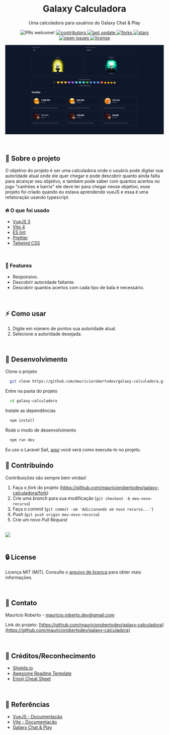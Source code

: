 <div align="center">
  <h1>Galaxy Calculadora</h1>

  <p>
    Uma calculadora para usuários do Galaxy Chat & Play
    </a>
  </p>

<!-- Badges -->
<p>
<img alt="PRs welcome!" src="https://img.shields.io/static/v1?label=PRs&message=WELCOME&style=for-the-badge&color=3b82f6&labelColor=222222" />
  <a href="https://github.com/mauriciorobertodev/galaxy-calculadora/graphs/contributors">
    <img src="https://img.shields.io/github/contributors/mauriciorobertodev/galaxy-calculadora?color=3b82f6&label=CONTRIBUTORS&logo=3C424B&logoColor=3C424B&style=for-the-badge&labelColor=222222" alt="contributors" />
  </a>
  <a href="">
    <img src="https://img.shields.io/github/last-commit/mauriciorobertodev/galaxy-calculadora?color=3b82f6&label=LAST UPDATE&logo=3C424B&logoColor=3C424B&style=for-the-badge&labelColor=222222" alt="last update" />
  </a>
  <a href="https://github.com/mauriciorobertodev/galaxy-calculadora/network/members">
    <img src="https://img.shields.io/github/forks/mauriciorobertodev/galaxy-calculadora?color=3b82f6&label=FORKS&logo=3C424B&logoColor=3C424B&style=for-the-badge&labelColor=222222" alt="forks" />
  </a>
  <a href="https://github.com/mauriciorobertodev/galaxy-calculadora/stargazers">
    <img src="https://img.shields.io/github/stars/mauriciorobertodev/galaxy-calculadora?color=3b82f6&label=STARS&logo=3C424B&logoColor=3C424B&style=for-the-badge&labelColor=222222" alt="stars" />
  </a>
  <a href="https://github.com/mauriciorobertodev/galaxy-calculadora/issues/">
    <img src="https://img.shields.io/github/issues/mauriciorobertodev/galaxy-calculadora?color=3b82f6&label=ISSUESS&logo=3C424B&logoColor=3C424B&style=for-the-badge&labelColor=222222" alt="open issues" />
  </a>
  <a href="https://github.com/mauriciorobertodev/galaxy-calculadora/blob/master/LICENSE">
    <img src="https://img.shields.io/github/license/mauriciorobertodev/galaxy-calculadora.svg?color=3b82f6&label=LICENSE&logo=3C424B&logoColor=3C424B&style=for-the-badge&labelColor=222222" alt="license" />
  </a>
</p>

![Alt text](https://raw.githubusercontent.com/mauriciorobertodev/galaxy-calculadora/main/screenshot.png)

</div>

<br />

<!-- About the Project -->

## :star2: Sobre o projeto

O objetivo do projeto é ser uma calculadora onde o usuário pode digitar sua autoridade atual onde ele quer chegar e pode descobrir quanto ainda falta para alcançar seu objetivo, e também pode saber com quantos acertos no jogo "canhões e barris" ele deve ter para chegar nesse objetivo, esse projeto foi criado quando eu estava aprendendo vueJS e essa é uma refatoração usando typescript.
<br>

<!-- Tech -->

### :fire: O que foi usado

-   [VueJS 3](https://vuejs.org/)
-   [Vite 4](https://vitejs.dev/)
-   [ES lint](https://eslint.org/)
-   [Prettier](https://prettier.io/)
-   [Tailwind CSS](https://tailwindcss.com/)

<br>
<!-- Features -->

### :dart: Features

-   Responsivo.
-   Descobrir autoridade faltante.
-   Descobrir quantos acertos com cada tipo de bala é necessário.

<br>

<!-- Usage -->

## :zap: Como usar

1. Digite em número de pontos sua autoridade atual.
2. Selecione a autoridade desejada.

<br/>

<!-- Run Locally -->

## :wrench: Desenvolvimento

Clone o projeto

```bash
  git clone https://github.com/mauriciorobertodev/galaxy-calculadora.git
```

Entre na pasta do projeto

```bash
  cd galaxy-calculadora
```

Instale as dependências

```bash
  npm install
```

Rode o modo de desenvolvimento

```bash
  npm run dev
```

Eu uso o Laravel Sail, [aqui](https://laravel.com/docs/10.x/sail#installing-composer-dependencies-for-existing-projects) você verá como executa-lo no projeto. <br>

<!-- Contributing -->

## :wave: Contribuindo

Contribuições são sempre bem vindas!

1. Faça o _fork_ do projeto (<https://github.com/mauriciorobertodev/galaxy-calculadora/fork>)
2. Crie uma _branch_ para sua modificação (`git checkout -b meu-novo-recurso`)
3. Faça o _commit_ (`git commit -am 'Adicionando um novo recurso...'`)
4. _Push_ (`git push origin meu-novo-recurso`)
5. Crie um novo _Pull Request_

</br>

<a href="https://github.com/mauriciorobertodev/galaxy-calculadora/graphs/contributors">
  <img src="https://contrib.rocks/image?repo=mauriciorobertodev/galaxy-calculadora" />
</a>
</br>

<br>

<!-- License -->

## :lock: License

Licença MIT (MIT). Consulte o [arquivo de licença](https://github.com/mauriciorobertodev/galaxy-calculadora/blob/main/LICENSE) para obter mais informações.

<br>

<!-- Contact -->

## :handshake: Contato

Mauricio Roberto - mauricio.roberto.dev@gmail.com

Link do projeto: [https://github.com/mauriciorobertodev/galaxy-calculadora](https://github.com/mauriciorobertodev/galaxy-calculadora)

<br>

<!-- Acknowledgments -->

## :gem: Créditos/Reconhecimento

-   [Shields.io](https://shields.io/)
-   [Awesome Readme Template](https://github.com/Louis3797/awesome-readme-template)
-   [Emoji Cheat Sheet](https://github.com/ikatyang/emoji-cheat-sheet/blob/master/README.md#travel--places)

<br>

<!-- References -->

## :microscope: Referências

-   [VueJS - Documentação](https://vuejs.org/guide/introduction.html)
-   [Vite - Documentação](https://vitejs.dev/guide/)
-   [Galaxy Chat & Play](http://galaxy.mobstudio.ru/web/)
